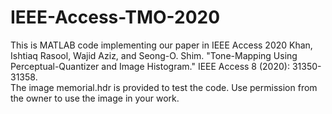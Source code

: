 # IEEE-Access-TMO-2020
This is MATLAB code implementing our paper in IEEE Access 2020
Khan, Ishtiaq Rasool, Wajid Aziz, and Seong-O. Shim. "Tone-Mapping Using Perceptual-Quantizer and Image Histogram." IEEE Access 8 (2020): 31350-31358.  
The image memorial.hdr is provided to test the code. Use permission from the owner to use the image in your work.

